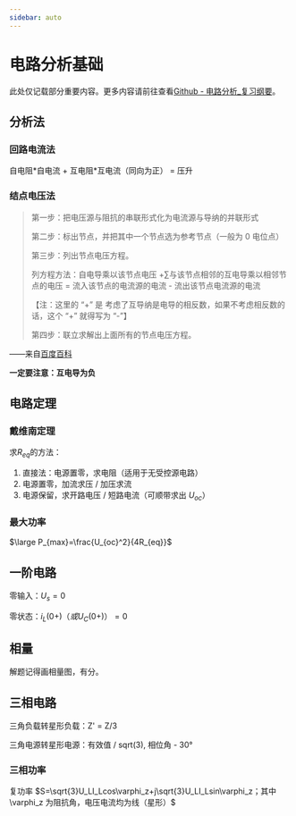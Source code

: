 ```yaml
---
sidebar: auto
---
```

# 电路分析基础
此处仅记载部分重要内容。更多内容请前往查看[Github - 电路分析_复习纲要](https://github.com/lxl66566/my-college-files/blob/main/%E7%94%B5%E8%B7%AF%E5%8E%9F%E7%90%86%E5%8F%8A%E5%85%B6%E5%AE%9E%E9%AA%8C/%E8%AF%BE%E4%BB%B6/%E7%94%B5%E8%B7%AF%E5%88%86%E6%9E%90_%E5%A4%8D%E4%B9%A0%E7%BA%B2%E8%A6%81.pdf)。
## 分析法
### 回路电流法
自电阻\*自电流 + 互电阻\*互电流（同向为正） = 压升
### 结点电压法
> 第一步：把电压源与阻抗的串联形式化为电流源与导纳的并联形式
> 
> 第二步：标出节点，并把其中一个节点选为参考节点（一般为 0 电位点）
> 
> 第三步：列出节点电压方程。
> 
> 列方程方法：自电导乘以该节点电压 +∑与该节点相邻的互电导乘以相邻节点的电压 = 流入该节点的电流源的电流 - 流出该节点电流源的电流
> 
> 【注：这里的 “+” 是 考虑了互导纳是电导的相反数，如果不考虑相反数的话，这个 “+” 就得写为 “-”】
> 
> 第四步：联立求解出上面所有的节点电压方程。

——来自[百度百科](https://baike.baidu.com/item/%E8%8A%82%E7%82%B9%E7%94%B5%E5%8E%8B%E6%B3%95/7725643)

**一定要注意：互电导为负**
## 电路定理
### 戴维南定理
求<span v-pre>$R_{eq}$</span>的方法：
1. 直接法：电源置零，求电阻（适用于无受控源电路）
2. 电源置零，加流求压 / 加压求流
3. 电源保留，求开路电压 / 短路电流（可顺带求出 <span v-pre>$U_{oc}$</span>）
### 最大功率
<span v-pre>$\large P_{max}=\frac{U_{oc}^2}{4R_{eq}}$</span>
## 一阶电路
零输入：<span v-pre>$U_s=0$</span>

零状态：<span v-pre>$i_L(0+)（或U_C(0+)）=0$</span>
## 相量
解题记得画相量图，有分。
## 三相电路
三角负载转星形负载：Z' = Z/3

三角电源转星形电源：有效值 / sqrt(3), 相位角 - 30°
### 三相功率
复功率 <span v-pre>$S=\sqrt{3}U_LI_Lcos\varphi_z+j\sqrt{3}U_LI_Lsin\varphi_z；其中\varphi_z 为阻抗角，电压电流均为线（星形）$</span>